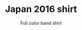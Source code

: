 ---
title: Japan 2016 shirt
subtitle: Full color band shirt
year: 2016
format: merch
img: /images/shop/japan-shirt.jpg
price: 25
shopUrl: "Japan+2016+Band+Shirt+(Grey)+-+EUR+25"
---
